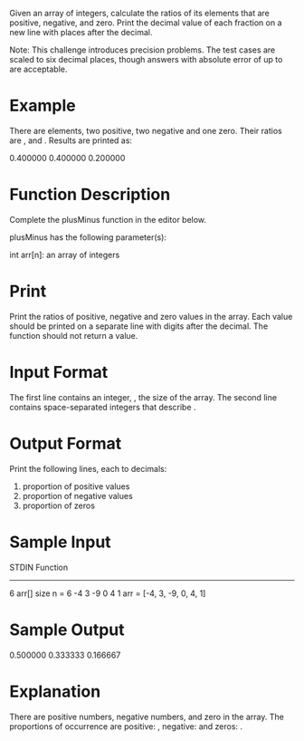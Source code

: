 Given an array of integers, calculate the ratios of its elements that are positive, negative, and zero. Print the decimal value of each fraction on a new line with places after the decimal.

Note: This challenge introduces precision problems. The test cases are scaled to six decimal places, though answers with absolute error of up to are acceptable.

# Example

There are elements, two positive, two negative and one zero. Their ratios are , and . Results are printed as:

0.400000
0.400000
0.200000

# Function Description

Complete the plusMinus function in the editor below.

plusMinus has the following parameter(s):

int arr[n]: an array of integers

# Print

Print the ratios of positive, negative and zero values in the array. Each value should be printed on a separate line with digits after the decimal. The function should not return a value.

# Input Format

The first line contains an integer, , the size of the array.
The second line contains space-separated integers that describe .

# Output Format

Print the following lines, each to decimals:

1. proportion of positive values
2. proportion of negative values
3. proportion of zeros

# Sample Input

STDIN Function

---

6 arr[] size n = 6
-4 3 -9 0 4 1 arr = [-4, 3, -9, 0, 4, 1]

# Sample Output

0.500000
0.333333
0.166667

# Explanation

There are positive numbers, negative numbers, and zero in the array.
The proportions of occurrence are positive: , negative: and zeros: .

